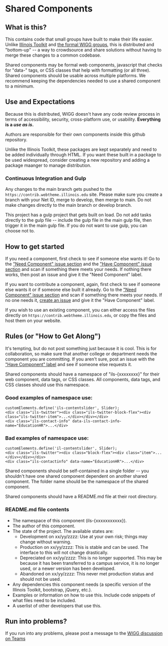 # Shared Components

## What is this? 

This contains code that small groups have built to make their life easier. Unlike [Illinois Toolkit](https://go.illinois.edu/webtoolkit) and [the formal WIGG groups](https://webtheme.illinois.edu/about/), this is distributed and "bottom-up" -- a way to crowdsource and share solutions without having to merge these changes to a common codebase.

Shared components may be formal web components, javascript that checks for "data-" tags, or CSS classes that help with formatting (or all three). Shared components should be usable across multiple platforms. We recommend keeping the dependencies needed to use a shared component to a minimum. 

## Use and Expectations

Because this is distributed, WIGG doesn't have any code review process in terms of accessibility, security, cross-platform use, or usability. **Everything is a *use as is*.**

Authors are responsible for their own components inside this github repository.

Unlike the Illinois Toolkit, these packages are kept separately and need to be added individually through HTML. If you want these built in a package to be used widespread, consider creating a new repository and adding a package maanger to manage distribution. 

### Continuous Integration and Gulp

Any changes to the main branch gets pushed to the `https://contrib.webtheme.illinois.edu` site. Please make sure you create a branch with your Net ID, merge to develop, then merge to main. Do not make changes directly to the main branch or develop branch. 

This project has a gulp project that gets built on load. Do not add tasks directly to the gulp file -- include the gulp file in the main gulp file, then trigger it in the main gulp file. If you do not want to use gulp, you can choose not to. 

## How to get started

If you need a component, first check to see if someone else wants it! Go to the ["Need Component" issue section](https://github.com/web-illinois/shared-components/labels/need%20component) and the ["Have Component" issue section](https://github.com/web-illinois/shared-components/labels/have%20component) and scan if something there meets your needs. If nothing there works, then post an issue and give it the "Need Component" label. 

If you want to contribute a component, again, first check to see if someone else wants it or if someone else built it already. Go to the ["Need Component" issue section](https://github.com/web-illinois/shared-components/labels/need%20component) and scan if something there meets your needs. If no one needs it, [create an issue](https://github.com/web-illinois/shared-components/issues) and give it the "Have Component" label. 

If you wish to use an existing component, you can either access the files directly on `https://contrib.webtheme.illinois.edu`, or copy the files and host them on your website. 

## Rules (or "How to Get Along")

It's tempting, but do not post something just because it is cool. This is for collaboration, so make sure that another college or department needs the component you are committing. If you aren't sure, post an issue with the ["Have Component" label](https://github.com/web-illinois/shared-components/labels/have%20component) and see if someone else requests it. 

Shared components should have a namespace of "ils-{xxxxxxxx}" for their web component, data tags, or CSS classes. All components, data tags, and CSS classes should use this namespace.

### Good examples of namespace use:

    customElements.define('ils-contentslider', Slider);
    <div class="ils-twitter"><div class="ils-twitter-block-flex"><div class="ils-twitter-item">...</div></div></div>
    <div class="ils-contact-info" data-ils-contact-info-name="EducationHR">...</div>

### Bad examples of namespace use:

    customElements.define('il-contentslider', Slider);
    <div class="ils-twitter"><div class="block-flex"><div class="item">...</div></div></div>
    <div class="ils-contactinfo" data-name="EducationHR">...</div>

Shared components should be self-contained in a single folder -- you shouldn't have one shared component dependent on another shared component. The folder name should be the namespace of the shared component.

Shared components should have a README.md file at their root directory. 

### README.md file contents

* The namespace of this component (ils-{xxxxxxxxxxx}).
* The author of this component.
* The state of the project. The available states are:
    * Development on xx/yy/zzzz: Use at your own risk; things may change without warning. 
    * Production on xx/yy/zzzz: This is stable and can be used. The interface to this will not change drastically. 
    * Depreciated on xx/yy/zzzz: This is no longer supported. This may be because it has been transferred to a campus service, it is no longer used, or a newer version has been developed. 
    * Abandoned on xx/yy/zzzz: This never met production status and should not be used. 
* Any dependencies this component needs (a specific version of the Illinois Toolkit, bootstrap, jQuery, etc.).  
* Examples or information on how to use this. Include code snippets of what files need to be included.
* A userlist of other developers that use this.

## Run into problems?

If you run into any problems, please post a message to the [WIGG discussion on Teams](https://teams.microsoft.com/l/channel/19%3a2cc51acd22674e4988b0873980bfd20d%40thread.tacv2/General?groupId=7ecdbcb2-4a6c-438d-828c-70287b84f487&tenantId=44467e6f-462c-4ea2-823f-7800de5434e3)
